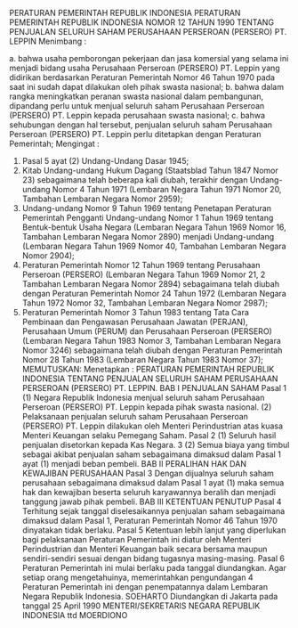  PERATURAN PEMERINTAH REPUBLIK INDONESIA PERATURAN PEMERINTAH REPUBLIK INDONESIA NOMOR 12 TAHUN 1990 TENTANG PENJUALAN SELURUH SAHAM PERUSAHAAN PERSEROAN (PERSERO) PT. LEPPIN
Menimbang :

a. bahwa usaha pemborongan pekerjaan dan jasa komersial yang selama ini menjadi bidang usaha Perusahaan Perseroan (PERSERO) PT. Leppin yang didirikan berdasarkan Peraturan Pemerintah Nomor 46 Tahun 1970 pada saat ini sudah dapat dilakukan oleh pihak swasta nasional;
b. bahwa dalam rangka meningkatkan peranan swasta nasional dalam pembangunan, dipandang perlu untuk menjual seluruh saham Perusahaan Perseroan (PERSERO) PT. Leppin kepada perusahaan swasta nasional;
c. bahwa sehubungan dengan hal tersebut, penjualan seluruh saham Perusahaan Perseroan (PERSERO) PT. Leppin perlu ditetapkan dengan Peraturan Pemerintah;
Mengingat :

1. Pasal 5 ayat (2) Undang-Undang Dasar 1945;
2. Kitab Undang-undang Hukum Dagang (Staatsblad Tahun 1847 Nomor 23) sebagaimana telah beberapa kali diubah, terakhir dengan Undang-undang Nomor 4 Tahun 1971 (Lembaran Negara Tahun 1971 Nomor 20, Tambahan Lembaran Negara Nomor 2959);
3. Undang-undang Nomor 9 Tahun 1969 tentang Penetapan Peraturan Pemerintah Pengganti Undang-undang Nomor 1 Tahun 1969 tentang Bentuk-bentuk Usaha Negara (Lembaran Negara Tahun 1969 Nomor 16, Tambahan Lembaran Negara Nomor 2890) menjadi Undang-undang (Lembaran Negara Tahun 1969 Nomor 40, Tambahan Lembaran Negara Nomor 2904);
4. Peraturan Pemerintah Nomor 12 Tahun 1969 tentang Perusahaan Perseroan (PERSERO) (Lembaran Negara Tahun 1969 Nomor 21, 2 Tambahan Lembaran Negara Nomor 2894) sebagaimana telah diubah dengan Peraturan Pemerintah Nomor 24 Tahun 1972 (Lembaran Negara Tahun 1972 Nomor 32, Tambahan Lembaran Negara Nomor 2987);
5. Peraturan Pemerintah Nomor 3 Tahun 1983 tentang Tata Cara Pembinaan dan Pengawasan Perusahaan Jawatan (PERJAN), Perusahaan Umum (PERUM) dan Perusahaan Perseroan (PERSERO) (Lembaran Negara Tahun 1983 Nomor 3, Tambahan Lembaran Negara Nomor 3246) sebagaimana telah diubah dengan Peraturan Pemerintah Nomor 28 Tahun 1983 (Lembaran Negara Tahun 1983 Nomor 37);
MEMUTUSKAN:
 Menetapkan : PERATURAN PEMERINTAH REPUBLIK INDONESIA TENTANG PENJUALAN SELURUH SAHAM PERUSAHAAN PERSEROAN (PERSERO) PT. LEPPIN.
BAB I PENJUALAN SAHAM
Pasal 1
(1) Negara Republik Indonesia menjual seluruh saham Perusahaan Perseroan (PERSERO) PT. Leppin kepada pihak swasta nasional.
(2) Pelaksanaan penjualan seluruh saham Perusahaan Perseroan (PERSERO) PT. Leppin dilakukan oleh Menteri Perindustrian atas kuasa Menteri Keuangan selaku Pemegang Saham.
Pasal 2
(1) Seluruh hasil penjualan disetorkan kepada Kas Negara. 3 (2) Semua biaya yang timbul sebagai akibat penjualan saham sebagaimana dimaksud dalam Pasal 1 ayat (1) menjadi beban pembeli.
BAB II PERALIHAN HAK DAN KEWAJIBAN PERUSAHAAN
Pasal 3
Dengan dijualnya seluruh saham perusahaan sebagaimana dimaksud dalam Pasal 1 ayat (1) maka semua hak dan kewajiban beserta seluruh karyawannya beralih dan menjadi tanggung jawab pihak pembeli.
BAB III KETENTUAN PENUTUP
Pasal 4
Terhitung sejak tanggal diselesaikannya penjualan saham sebagaimana dimaksud dalam Pasal 1, Peraturan Pemerintah Nomor 46 Tahun 1970 dinyatakan tidak berlaku.
Pasal 5
Ketentuan lebih lanjut yang diperlukan bagi pelaksanaan Peraturan Pemerintah ini diatur oleh Menteri Perindustrian dan Menteri Keuangan baik secara bersama maupun sendiri-sendiri sesuai dengan bidang tugasnya masing-masing.
Pasal 6
Peraturan Pemerintah ini mulai berlaku pada tanggal diundangkan. Agar setiap orang mengetahuinya, memerintahkan pengundangan 4 Peraturan Pemerintah ini dengan penempatannya dalam Lembaran Negara Republik Indonesia. SOEHARTO Diundangkan di Jakarta pada tanggal 25 April 1990 MENTERI/SEKRETARIS NEGARA REPUBLIK INDONESIA ttd MOERDIONO